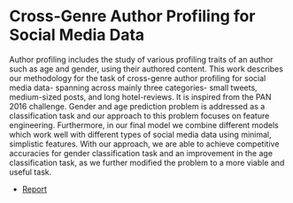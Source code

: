 # Cross-Genre Author Profiling for Social Media Data

Author profiling includes the study of various profiling traits of an author such as age and gender, using their authored content. This work describes our methodology for the task of cross-genre author profiling for social media data- spanning across mainly three categories- small tweets, medium-sized posts, and long hotel-reviews. It is inspired from the PAN 2016 challenge. Gender and age prediction problem is addressed as a classification task and our approach to this problem focuses on feature engineering. Furthermore, in our final model we combine different models which work well with different types of social media data using minimal, simplistic features. With our approach, we are able to achieve competitive accuracies for gender classification task and an improvement in the age classification task, as we further modified the problem to a more viable and useful task.

* [Report](https://github.com/1310aditya/Author-Profiling/blob/master/Report.pdf)
